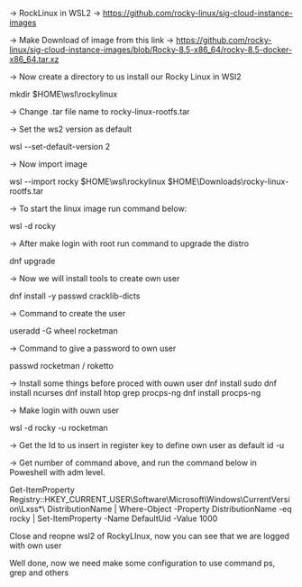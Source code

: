 -> RockLinux in WSL2 -> https://github.com/rocky-linux/sig-cloud-instance-images

-> Make Download of image from this link -> https://github.com/rocky-linux/sig-cloud-instance-images/blob/Rocky-8.5-x86_64/rocky-8.5-docker-x86_64.tar.xz

-> Now create a directory to us install our Rocky Linux in WSl2

mkdir $HOME\wsl\rockylinux

-> Change .tar file name to rocky-linux-rootfs.tar

-> Set the ws2 version as default

wsl --set-default-version 2

-> Now import image

wsl --import rocky $HOME\wsl\rockylinux $HOME\Downloads\rocky-linux-rootfs.tar

-> To start the linux image run command below:

wsl -d rocky

-> After make login with root run command  to upgrade the distro

dnf upgrade

-> Now we will install tools to create own user

dnf install -y passwd cracklib-dicts

-> Command to create the user

useradd -G wheel rocketman

-> Command to give a password to own user

passwd rocketman / roketto

-> Install some things before proced with ouwn user
dnf install sudo
dnf install ncurses
dnf install htop grep procps-ng
dnf install procps-ng

-> Make login with ouwn user

wsl -d rocky -u rocketman

-> Get the Id to us insert in register key to define own user as default
id -u

-> Get number of command above, and run the command below in Poweshell with adm level.

Get-ItemProperty Registry::HKEY_CURRENT_USER\Software\Microsoft\Windows\CurrentVersion\Lxss\*\ DistributionName | Where-Object -Property DistributionName -eq rocky  | Set-ItemProperty -Name DefaultUid -Value 1000

Close and reopne wsl2 of RockyLInux, now you can see that we are logged with own user

Well done, now we need make some configuration to use command ps, grep and others